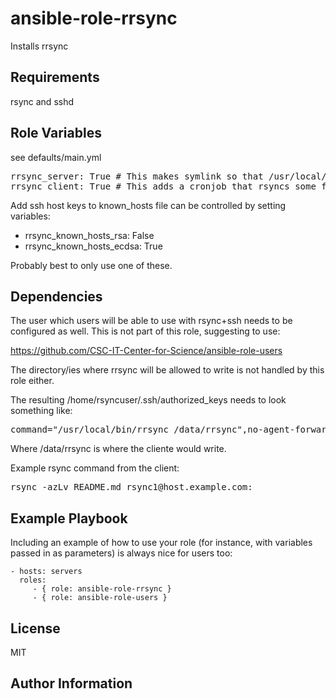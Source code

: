 ansible-role-rrsync
=========

Installs rrsync

Requirements
------------

rsync and sshd

Role Variables
--------------

see defaults/main.yml

<pre>
rrsync_server: True # This makes symlink so that /usr/local/bin/rrsync exists and creates a directory
rrsync_client: True # This adds a cronjob that rsyncs some files
</pre>

Add ssh host keys to known_hosts file can be controlled by setting variables:
 - rrsync_known_hosts_rsa: False
 - rrsync_known_hosts_ecdsa: True

Probably best to only use one of these.


Dependencies
------------

The user which users will be able to use with rsync+ssh needs to be configured as well.
This is not part of this role, suggesting to use:

https://github.com/CSC-IT-Center-for-Science/ansible-role-users

The directory/ies where rrsync will be allowed to write is not handled by this role either.

The resulting /home/rsyncuser/.ssh/authorized_keys needs to look something like:

<pre>
command="/usr/local/bin/rrsync /data/rrsync",no-agent-forwarding,no-port-forwarding,no-pty,no-user-rc,no-X11-forwarding ssh-rsa KEY user@example.com
</pre>

Where /data/rrsync is where the cliente would write.

Example rsync command from the client:
<pre>
rsync -azLv README.md rsync1@host.example.com:
</pre>

Example Playbook
----------------

Including an example of how to use your role (for instance, with variables passed in as parameters) is always nice for users too:

    - hosts: servers
      roles:
         - { role: ansible-role-rrsync }
         - { role: ansible-role-users }


License
-------

MIT

Author Information
------------------

